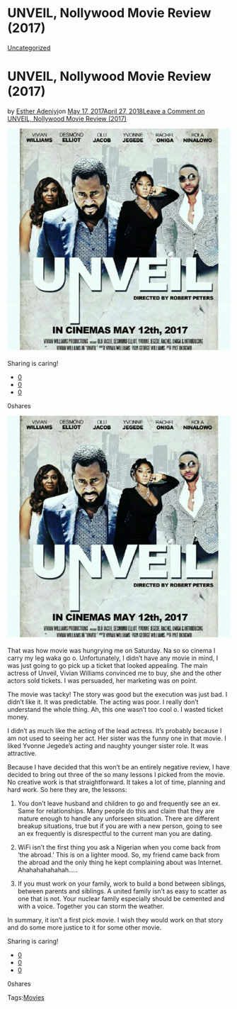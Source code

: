 # UNVEIL, Nollywood Movie Review (2017)

[Uncategorized](https://estheradeniyi.com/category/uncategorized/)
# UNVEIL, Nollywood Movie Review (2017)

by [Esther Adeniyi](https://estheradeniyi.com/author/esther-adeniyi/)on [May 17, 2017April 27, 2018](https://estheradeniyi.com/unveil-nollywood-movie-review-2017/)[Leave a Comment on UNVEIL, Nollywood Movie Review (2017)](https://estheradeniyi.com/unveil-nollywood-movie-review-2017/#respond)

![](images/PhotoGrid_1494702846162.jpg)

Sharing is caring!

- [0](https://www.facebook.com/sharer/sharer.php?u=https%3A%2F%2Festheradeniyi.com%2Funveil-nollywood-movie-review-2017%2F&amp;t=UNVEIL%2C%20Nollywood%20Movie%20Review%20%282017%29)
- [0](https://twitter.com/intent/tweet?text=UNVEIL%2C%20Nollywood%20Movie%20Review%20%282017%29&amp;url=https%3A%2F%2Festheradeniyi.com%2Funveil-nollywood-movie-review-2017%2F)
- [0](#)

0shares

[![UNVEIL Nollywood movie](images/PhotoGrid_1494702846162.jpg)](images/PhotoGrid_1494702846162.jpg)

 That was how movie was hungrying me on Saturday. Na so so cinema I carry my leg waka go o. Unfortunately, I didn&#x2019;t have any movie in mind, I was just going to go pick up a ticket that looked appealing. The main actress of Unveil, Vivian Williams convinced me to buy, she and the other actors sold tickets. I was persuaded, her marketing was on point.

The movie was tacky! The story was good but the execution was just bad. I didn&#x2019;t like it. It was predictable. The acting was poor. I really don&#x2019;t understand the whole thing. Ah, this one wasn&#x2019;t too cool o. I wasted ticket money.

I didn&#x2019;t as much like the acting of the lead actress. It&#x2019;s probably because I am not used to seeing her act. Her sister was the funny one in that movie. I liked Yvonne Jegede&#x2019;s acting and naughty younger sister role. It was attractive.

Because I have decided that this won&#x2019;t be an entirely negative review, I have decided to bring out three of the so many lessons I picked from the movie. No creative work is that straightforward. It takes a lot of time, planning and hard work. So here they are, the lessons:

1. You don&#x2019;t leave husband and children to go and frequently see an ex. Same for relationships. Many people do this and claim that they are mature enough to handle any unforseen situation. There are different breakup situations, true but if you are with a new person, going to see an ex frequently is disrespectful to the current man you are dating.

2. WiFi isn&#x2019;t the first thing you ask a Nigerian when you come back from &#x2018;the abroad.&#x2019;
 This is on a lighter mood. So, my friend came back from the abroad and the only thing he kept complaining about was Internet. Ahahahahahahah&#x2026;..

3. If you must work on your family, work to build a bond between siblings, between parents and siblings. A united family isn&#x2019;t as easy to scatter as one that is not. Your nuclear family especially should be cemented and with a voice. Together you can storm the weather.

In summary, it isn&#x2019;t a first pick movie. I wish they would work on that story and do some more justice to it for some other movie.

Sharing is caring!

- [0](https://www.facebook.com/sharer/sharer.php?u=https%3A%2F%2Festheradeniyi.com%2Funveil-nollywood-movie-review-2017%2F&amp;t=UNVEIL%2C%20Nollywood%20Movie%20Review%20%282017%29)
- [0](https://twitter.com/intent/tweet?text=UNVEIL%2C%20Nollywood%20Movie%20Review%20%282017%29&amp;url=https%3A%2F%2Festheradeniyi.com%2Funveil-nollywood-movie-review-2017%2F)
- [0](#)

0shares

Tags:[Movies](https://estheradeniyi.com/tag/movies/)